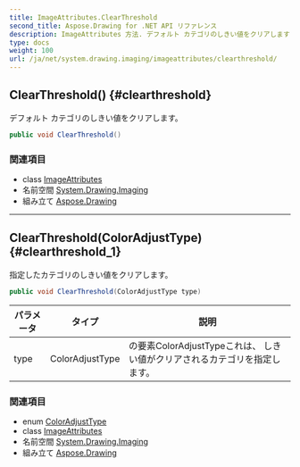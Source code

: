 ```yaml
---
title: ImageAttributes.ClearThreshold
second_title: Aspose.Drawing for .NET API リファレンス
description: ImageAttributes 方法. デフォルト カテゴリのしきい値をクリアします
type: docs
weight: 100
url: /ja/net/system.drawing.imaging/imageattributes/clearthreshold/
---
```

## ClearThreshold() {#clearthreshold}

デフォルト カテゴリのしきい値をクリアします。

```csharp
public void ClearThreshold()
```

### 関連項目

* class [ImageAttributes](../)
* 名前空間 [System.Drawing.Imaging](../../imageattributes/)
* 組み立て [Aspose.Drawing](../../../)

---

## ClearThreshold(ColorAdjustType) {#clearthreshold_1}

指定したカテゴリのしきい値をクリアします。

```csharp
public void ClearThreshold(ColorAdjustType type)
```

| パラメータ | タイプ | 説明 |
| --- | --- | --- |
| type | ColorAdjustType | の要素ColorAdjustTypeこれは、 しきい値がクリアされるカテゴリを指定します。 |

### 関連項目

* enum [ColorAdjustType](../../coloradjusttype/)
* class [ImageAttributes](../)
* 名前空間 [System.Drawing.Imaging](../../imageattributes/)
* 組み立て [Aspose.Drawing](../../../)


